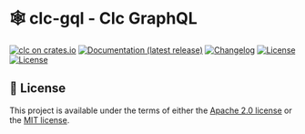 # 🕸 clc-gql - Clc GraphQL

[![clc on crates.io](https://img.shields.io/crates/v/clc-gql)](https://crates.io/crates/clc)
[![Documentation (latest release)](https://img.shields.io/badge/docs-latest-brightgreen.svg)](https://docs.rs/clc-gql/)
[![Changelog](https://img.shields.io/badge/changelog-latest-blue)](https://github.com/ymgyt/clc/blob/main/clc-gql/CHANGELOG.md)
[![License](https://img.shields.io/badge/license-Apache-green.svg)](LICENSE-APACHE)
[![License](https://img.shields.io/badge/license-MIT-green.svg)](LICENSE-MIT)



## 🪪 License

This project is available under the terms of either the [Apache 2.0 license](../LICENSE-APACHE) or the [MIT license](../LICENSE-MIT).
